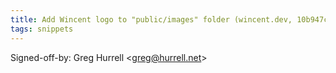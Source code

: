 ```yaml
---
title: Add Wincent logo to "public/images" folder (wincent.dev, 10b947c)
tags: snippets
---
```


Signed-off-by: Greg Hurrell &lt;greg@hurrell.net&gt;
